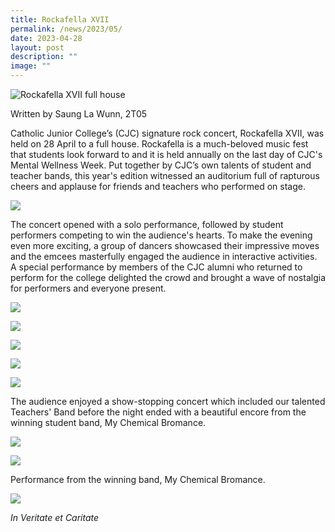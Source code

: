 ```yaml
---
title: Rockafella XVII
permalink: /news/2023/05/
date: 2023-04-28
layout: post
description: ""
image: ""
---
```

![Rockafella XVII full house](/images/rockafella%20xvii%2028%20apr%20h%20website.jpg)

Written by Saung La Wunn, 2T05

Catholic Junior College’s (CJC) signature rock concert, Rockafella XVII, was held on 28 April to a full house. Rockafella is a much-beloved music fest that students look forward to and it is held annually on the last day of CJC's Mental Wellness Week. Put together by CJC’s own talents of student and teacher bands, this year's edition witnessed an auditorium full of rapturous cheers and applause for friends and teachers who performed on stage.

![](/images/rockafella%20xvii%2028%20apr%20c%20website.jpg)

The concert opened with a solo performance, followed by student performers competing to win the audience's hearts. To make the evening even more exciting, a group of dancers showcased their impressive moves and the emcees masterfully engaged the audience in interactive activities. A special performance by members of the CJC alumni who returned to perform for the college delighted the crowd and brought a wave of nostalgia for performers and everyone present.

![](/images/rockafella%20xvii%2028%20apr%20e%20website.jpg)

![](/images/rockafella%20xvii%2028%20apr%20dance%20website.jpg)

![](/images/rockafella%20xvii%2028%20apr%20emcees%20website.jpg)

![](/images/rockafella%20xvii%2028%20apr%20alumni%20a%20website.jpg)

![](/images/rockafella%20xvii%2028%20apr%20j%20website.jpg)

The audience enjoyed a show-stopping concert which included our talented Teachers' Band before the night ended with a beautiful encore from the winning student band, My Chemical Bromance.

![](/images/rockafella%20xvii%2028%20apr%20teachers%20band%20c%20website.jpg)

![](/images/rockafella%20xvii%2028%20apr%20winning%20band%20a%20website.jpg)

Performance from the winning band, My Chemical Bromance.

![](/images/rockafella%20xvii%2028%20apr%20winning%20band%20c%20website.JPG)

_In Veritate et Caritate_